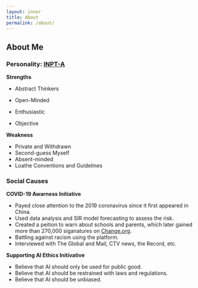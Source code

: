 ```yaml
---
layout: inner
title: About
permalink: /about/
---
```


## About Me

### Personality: [INPT-A](https://www.16personalities.com/profiles/142e9ccb7ed1a)

**Strengths**

* Abstract Thinkers

* Open-Minded

* Enthusiastic

* Objective

  

**Weakness**

* Private and Withdrawn 
* Second-guess Myself
* Absent-minded
* Loathe Conventions and Guidelines

### Social Causes

**COVID-19 Awarness Initiative**

* Payed close attention to the 2019 coronavirus since it first appeared in China. 
* Used data analysis and SIR model forecasting to assess the risk. 
* Created a peition to warn about schools and parents, which later gained more than 270,000 siganatures on [Change.org](https://www.change.org/p/close-all-schools-in-canada-immediately-to-stop-covid-19).
* Battling against racism using the platform.
* Interviewed with The Global and Mail, CTV news, the Record, etc.

**Supporting AI Ethics Initivative**

* Believe that AI should only be used for public good.
* Believe that AI should be restrained with laws and regulations.
* Believe that AI should be unbiased.





